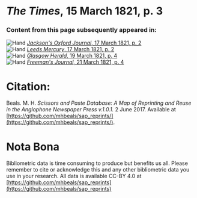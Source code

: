 # *The Times*, 15 March 1821, p. 3  
  
### Content from this page subsequently appeared in:  
![Hand](http://scissorsandpaste.net/wp-content/uploads/2017/06/smallhandpointer.png) [*Jackson's Oxford Journal*, 17 March 1821, p. 2](https://mhbeals.github.io/sap_html/Jackson's-Oxford-Journal/Jackson's-Oxford-Journal-17-March-1821-p-2)  
![Hand](http://scissorsandpaste.net/wp-content/uploads/2017/06/smallhandpointer.png) [*Leeds Mercury*, 17 March 1821, p. 2](https://mhbeals.github.io/sap_html/Leeds-Mercury/Leeds-Mercury-17-March-1821-p-2)  
![Hand](http://scissorsandpaste.net/wp-content/uploads/2017/06/smallhandpointer.png) [*Glasgow Herald*, 19 March 1821, p. 4](https://mhbeals.github.io/sap_html/Glasgow-Herald/Glasgow-Herald-19-March-1821-p-4)  
![Hand](http://scissorsandpaste.net/wp-content/uploads/2017/06/smallhandpointer.png) [*Freeman's Journal*, 21 March 1821, p. 4](https://mhbeals.github.io/sap_html/Freeman's-Journal/Freeman's-Journal-21-March-1821-p-4)  


# Citation: 

Beals. M. H. *Scissors and Paste Database: A Map of Reprinting and Reuse in the Anglophone Newspaper Press v.1.0.1.* 2 June 2017. Available at [https://github.com/mhbeals/sap_reprints/](https://github.com/mhbeals/sap_reprints/). 

# Nota Bona

Bibliometric data is time consuming to produce but benefits us all. Please remember to cite or acknowledge this and any other bibliometric data you use in your research. All data is available CC-BY 4.0 at [https://github.com/mhbeals/sap_reprints](https://github.com/mhbeals/sap_reprints)